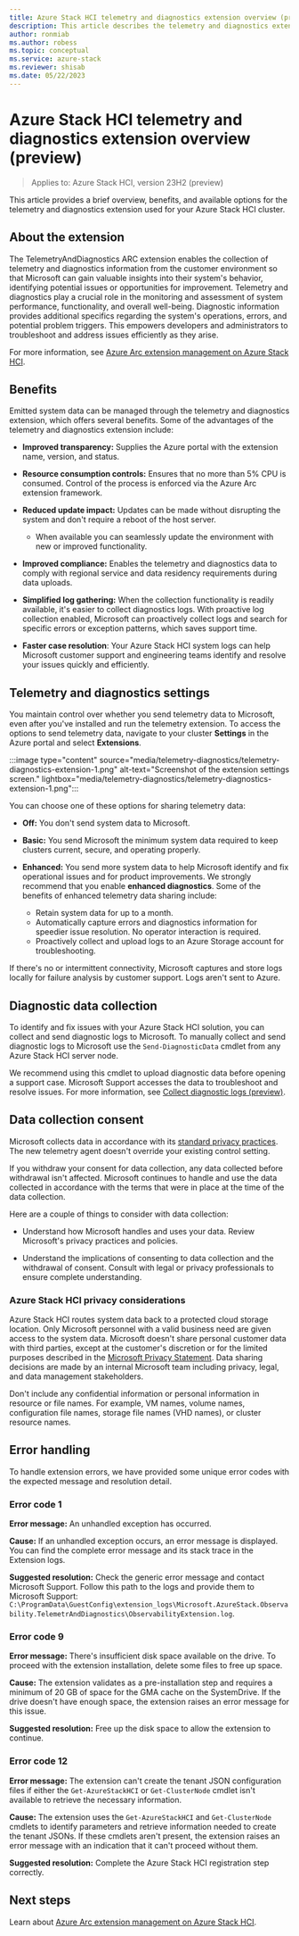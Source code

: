 ```yaml
---
title: Azure Stack HCI telemetry and diagnostics extension overview (preview)
description: This article describes the telemetry and diagnostics extension in Azure Stack HCI (preview).
author: ronmiab
ms.author: robess
ms.topic: conceptual
ms.service: azure-stack
ms.reviewer: shisab
ms.date: 05/22/2023
---
```

# Azure Stack HCI telemetry and diagnostics extension overview (preview)

>Applies to: Azure Stack HCI, version 23H2 (preview)

This article provides a brief overview, benefits, and available options for the telemetry and diagnostics extension used for your Azure Stack HCI cluster.

## About the extension

The TelemetryAndDiagnostics ARC extension enables the collection of telemetry and diagnostics information from the customer environment so that Microsoft can gain valuable insights into their system's behavior, identifying potential issues or opportunities for improvement. Telemetry and diagnostics play a crucial role in the monitoring and assessment of system performance, functionality, and overall well-being. Diagnostic information provides additional specifics regarding the system's operations, errors, and potential problem triggers. This empowers developers and administrators to troubleshoot and address issues efficiently as they arise.

For more information, see [Azure Arc extension management on Azure Stack HCI](../manage/arc-extension-management.md#azure-managed-extensions-in-azure-stack-hci-preview).

## Benefits

Emitted system data can be managed through the telemetry and diagnostics extension, which offers several benefits. Some of the advantages of the telemetry and diagnostics extension include:

- **Improved transparency:** Supplies the Azure portal with the extension name, version, and status.

- **Resource consumption controls:** Ensures that no more than 5% CPU is consumed. Control of the process is enforced via the Azure Arc extension framework.

- **Reduced update impact:** Updates can be made without disrupting the system and don't require a reboot of the host server.

  - When available you can seamlessly update the environment with new or improved functionality.

- **Improved compliance:** Enables the telemetry and diagnostics data to comply with regional service and data residency requirements during data uploads.
  
- **Simplified log gathering:** When the collection functionality is readily available, it's easier to collect diagnostics logs. With proactive log collection enabled, Microsoft can proactively collect logs and search for specific errors or exception patterns, which saves support time.

- **Faster case resolution**: Your Azure Stack HCI system logs can help Microsoft customer support and engineering teams identify and resolve your issues quickly and efficiently.

## Telemetry and diagnostics settings

You maintain control over whether you send telemetry data to Microsoft, even after you've installed and run the telemetry extension. To access the options to send telemetry data, navigate to your cluster **Settings** in the Azure portal and select **Extensions**.

:::image type="content" source="media/telemetry-diagnostics/telemetry-diagnostics-extension-1.png" alt-text="Screenshot of the extension settings screen." lightbox="media/telemetry-diagnostics/telemetry-diagnostics-extension-1.png":::

You can choose one of these options for sharing telemetry data:

- **Off:** You don't send system data to Microsoft.

- **Basic:** You send Microsoft the minimum system data required to keep clusters current, secure, and operating properly.

- **Enhanced:** You send more system data to help Microsoft identify and fix operational issues and for product improvements. We strongly recommend that you enable **enhanced diagnostics**. Some of the benefits of enhanced telemetry data sharing include:

  - Retain system data for up to a month.
  - Automatically capture errors and diagnostics information for speedier issue resolution. No operator interaction is required.
  - Proactively collect and upload logs to an Azure Storage account for troubleshooting.

If there's no or intermittent connectivity, Microsoft captures and store logs locally for failure analysis by customer support. Logs aren't sent to Azure.

## Diagnostic data collection

To identify and fix issues with your Azure Stack HCI solution, you can collect and send diagnostic logs to Microsoft. To manually collect and send diagnostic logs to Microsoft use the `Send-DiagnosticData` cmdlet from any Azure Stack HCI server node. 

We recommend using this cmdlet to upload diagnostic data before opening a support case. Microsoft Support accesses the data to troubleshoot and resolve issues. For more information, see [Collect diagnostic logs (preview)](../manage/collect-logs.md).

## Data collection consent

Microsoft collects data in accordance with its [standard privacy practices](https://privacy.microsoft.com/). The new telemetry agent doesn't override your existing control setting.

If you withdraw your consent for data collection, any data collected before withdrawal isn't affected. Microsoft continues to handle and use the data collected in accordance with the terms that were in place at the time of the data collection.

Here are a couple of things to consider with data collection:

- Understand how Microsoft handles and uses your data. Review Microsoft's privacy practices and policies.

- Understand the implications of consenting to data collection and the withdrawal of consent. Consult with legal or privacy professionals to ensure complete understanding.

### Azure Stack HCI privacy considerations

Azure Stack HCI routes system data back to a protected cloud storage location. Only Microsoft personnel with a valid business need are given access to the system data. Microsoft doesn't share personal customer data with third parties, except at the customer's discretion or for the limited purposes described in the [Microsoft Privacy Statement](https://privacy.microsoft.com/privacystatement). Data sharing decisions are made by an internal Microsoft team including privacy, legal, and data management stakeholders.

Don't include any confidential information or personal information in resource or file names. For example, VM names, volume names, configuration file names, storage file names (VHD names), or cluster resource names.

## Error handling

To handle extension errors, we have provided some unique error codes with the expected message and resolution detail.

### Error code 1

**Error message:** An unhandled exception has occurred.

**Cause:** If an unhandled exception occurs, an error message is displayed. You can find the complete error message and its stack trace in the Extension logs.

**Suggested resolution:** Check the generic error message and contact Microsoft Support. Follow this path to the logs and provide them to Microsoft Support:
`C:\ProgramData\GuestConfig\extension_logs\Microsoft.AzureStack.Observability.TelemetrAndDiagnostics\ObservabilityExtension.log`.

### Error code 9

**Error message:** There's insufficient disk space available on the drive. To proceed with the extension installation, delete some files to free up space.

**Cause:** The extension validates as a pre-installation step and requires a minimum of 20 GB of space for the GMA cache on the SystemDrive. If the drive doesn't have enough space, the extension raises an error message for this issue.

**Suggested resolution:** Free up the disk space to allow the extension to continue.

### Error code 12

**Error message:** The extension can't create the tenant JSON configuration files if either the `Get-AzureStackHCI` or `Get-ClusterNode` cmdlet isn't available to retrieve the necessary information.

**Cause:** The extension uses the `Get-AzureStackHCI` and `Get-ClusterNode` cmdlets to identify parameters and retrieve information needed to create the tenant JSONs. If these cmdlets aren't present, the extension raises an error message with an indication that it can't proceed without them.

**Suggested resolution:** Complete the Azure Stack HCI registration step correctly.

## Next steps

Learn about [Azure Arc extension management on Azure Stack HCI](../manage/arc-extension-management.md).
